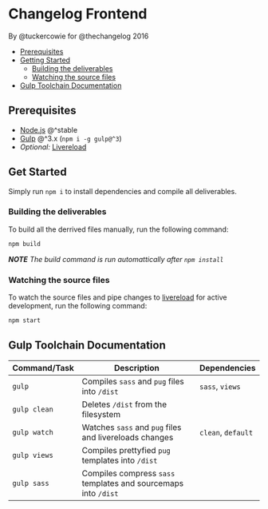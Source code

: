 # Changelog Frontend

By @tuckercowie for @thechangelog 2016

+ [Prerequisites](#prerequisites)
+ [Getting Started](#getting-started)
	+ [Building the deliverables](#building-the-deliverables)
	+ [Watching the source files](#watching-the-source-files)
+ [Gulp Toolchain Documentation](#gulp-toolchain-documentation)

## Prerequisites

+ [Node.js](https://nodejs.org/en/) @^stable
+ [Gulp](http://gulpjs.com/) @^3.x (`npm i -g gulp@^3`)
+ _Optional:_ [Livereload](http://livereload.com/extensions/)

## Get Started

Simply run `npm i` to install dependencies and compile all deliverables.

### Building the deliverables

To build all the derrived files manually, run the following command:

```bash
npm build
```

_**NOTE** The build command is run automattically after `npm install`_

### Watching the source files

To watch the source files and pipe changes to [livereload](http://livereload.com/) for active development, run the following command:

```bash
npm start
```

## Gulp Toolchain Documentation

Command/Task | Description | Dependencies
-------------|-------------|-------------
`gulp` | Compiles `sass` and `pug` files into `/dist` | `sass`, `views`
`gulp clean` | Deletes `/dist` from the filesystem |
`gulp watch` | Watches `sass` and `pug` files and livereloads changes | `clean`, `default`
`gulp views` | Compiles prettyfied `pug` templates into `/dist` |
`gulp sass` | Compiles compress `sass` templates and sourcemaps into `/dist` |

